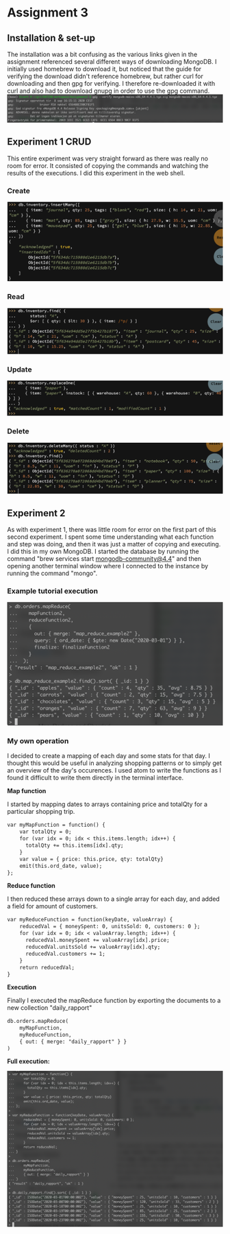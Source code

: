 # Assignment 3 #

## Installation & set-up ##
The installation was a bit confusing as the various links given in the assignment referenced several different ways of downloading MongoDB. I initially used homebrew to download it, but noticed that the guide for verifying the download didn't reference homebrew, but rather curl for downloading and then gpg for verifying. I therefore re-downloaded it with curl and also had to download gnupg in order to use the gpg command. 
![Image of verification](./images/Verify_MongoDB.png)


## Experiment 1 CRUD ##
This entire experiment was very straight forward as there was really no room for error. It consisted of copying the commands and watching the results of the executions. I did this experiment in the web shell.

### Create ###
![Image of insertion](./images/Insert.png)

### Read ###
![Image of reading](./images/Find.png)

### Update ###
![Image of replace](./images/Replace.png)

### Delete ###
![Image of deletion](./images/Delete.png)

## Experiment 2 ##
As with experiment 1, there was little room for error on the first part of this second experiment. I spent some time understanding what each function and step was doing, and then it was just a matter of copying and executing. I did this in my own MongoDB. I started the database by running the command "brew services start mongodb-community@4.4" and then opening another terminal window where I connected to the instance by running the command "mongo".

### Example tutorial execution ###
![Image of map-reduce](./images/Tutorial.png)

### My own operation ###
I decided to create a mapping of each day and some stats for that day. I thought this would be useful in analyzing shopping patterns or to simply get an overview of the day's occurences. I used atom to write the functions as I found it difficult to write them directly in the terminal interface. 

**Map function**

I started by mapping dates to arrays containing price and totalQty for a particular shopping trip.

~~~~
var myMapFunction = function() {
    var totalQty = 0;
    for (var idx = 0; idx < this.items.length; idx++) {
      totalQty += this.items[idx].qty;
    }
    var value = { price: this.price, qty: totalQty}
    emit(this.ord_date, value);
};
~~~~

**Reduce function**

I then reduced these arrays down to a single array for each day, and added a field for amount of customers.

~~~~
var myReduceFunction = function(keyDate, valueArray) {
    reducedVal = { moneySpent: 0, unitsSold: 0, customers: 0 };
    for (var idx = 0; idx < valueArray.length; idx++) {
      reducedVal.moneySpent += valueArray[idx].price;
      reducedVal.unitsSold += valueArray[idx].qty;
      reducedVal.customers += 1;
    }
    return reducedVal;
}
~~~~

**Execution**

Finally I executed the mapReduce function by exporting the documents to a new collection "daily_rapport"

~~~~
db.orders.mapReduce(
    myMapFunction,
    myReduceFunction,
    { out: { merge: "daily_rapport" } }
)
~~~~

**Full execution:**

![Image of my operation](./images/Additional_Operation.png)
